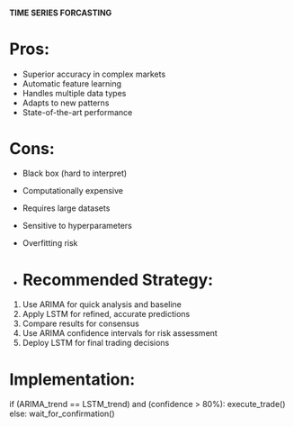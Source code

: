 #### TIME SERIES FORCASTING ####
# Pros:
+ Superior accuracy in complex markets
+ Automatic feature learning
+ Handles multiple data types
+ Adapts to new patterns
+ State-of-the-art performance

# Cons:
- Black box (hard to interpret)
- Computationally expensive
- Requires large datasets
- Sensitive to hyperparameters
- Overfitting risk

- # Recommended Strategy:
1. Use ARIMA for quick analysis and baseline
2. Apply LSTM for refined, accurate predictions
3. Compare results for consensus
4. Use ARIMA confidence intervals for risk assessment
5. Deploy LSTM for final trading decisions

# Implementation:
if (ARIMA_trend == LSTM_trend) and (confidence > 80%):
    execute_trade()
else:
    wait_for_confirmation()
